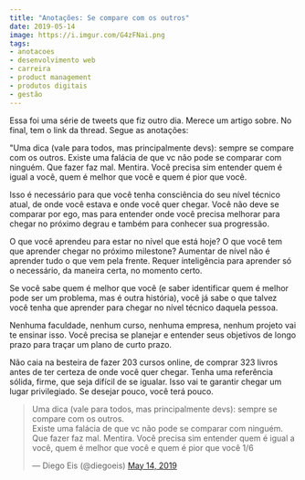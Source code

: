 ```yaml
---
title: "Anotações: Se compare com os outros"
date: 2019-05-14
image: https://i.imgur.com/G4zFNai.png
tags:
- anotacoes
- desenvolvimento web
- carreira
- product management
- produtos digitais
- gestão
---
```


Essa foi uma série de tweets que fiz outro dia. Merece um artigo sobre. No final, tem o link da thread. Segue as anotações:

"Uma dica (vale para todos, mas principalmente devs): sempre se compare com os outros. 
Existe uma falácia de que vc não pode se comparar com ninguém. Que fazer faz mal. Mentira. Você precisa sim entender quem é igual a você, quem é melhor que você e quem é pior que você.

Isso é necessário para que você tenha consciência do seu nível técnico atual, de onde você estava e onde você quer chegar. Você não deve se comparar por ego, mas para entender onde você precisa melhorar para chegar no próximo degrau e também para conhecer sua progressão.

O que você aprendeu para estar no nível que está hoje?
O que você tem que aprender chegar no próximo milestone?
Aumentar de nível não é aprender tudo o que vem pela frente. Requer inteligência para aprender só o necessário, da maneira certa, no momento certo.

Se você sabe quem é melhor que você (e saber identificar quem é melhor pode ser um problema, mas é outra história), você já sabe o que talvez você tenha que aprender para chegar no nível técnico daquela pessoa. 

Nenhuma faculdade, nenhum curso, nenhuma empresa, nenhum projeto vai te ensinar isso. Você precisa se planejar e entender seus objetivos de longo prazo para traçar um plano de curto prazo. 

Não caia na besteira de fazer 203 cursos online, de comprar 323 livros antes de ter certeza de onde você quer chegar. Tenha uma referência sólida, firme, que seja difícil de se igualar. Isso vai te garantir chegar um lugar privilegiado. Se desejar pouco, você terá pouco.

<blockquote class="twitter-tweet"><p lang="pt" dir="ltr">Uma dica (vale para todos, mas principalmente devs): sempre se compare com os outros. <br>Existe uma falácia de que vc não pode se comparar com ninguém. Que fazer faz mal. Mentira. Você precisa sim entender quem é igual a você, quem é melhor que você e quem é pior que você 1/6</p>&mdash; Diego Eis (@diegoeis) <a href="https://twitter.com/diegoeis/status/1128385316073746434?ref_src=twsrc%5Etfw">May 14, 2019</a></blockquote> <script async src="https://platform.twitter.com/widgets.js" charset="utf-8"></script>